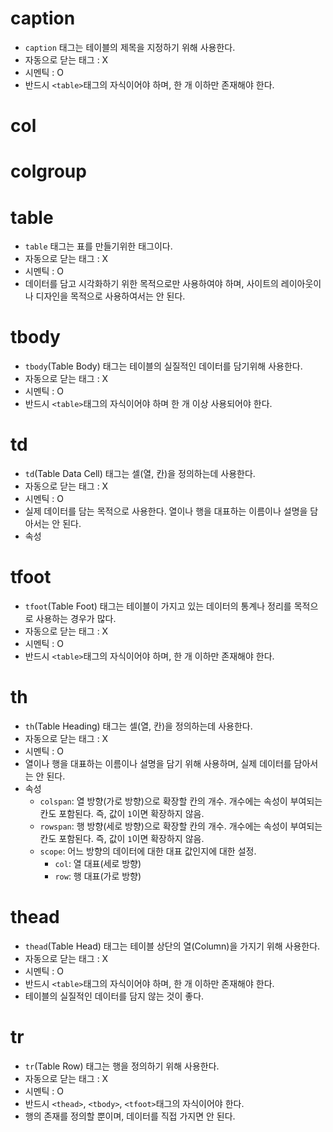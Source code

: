 # caption

- `caption` 태그는 테이블의 제목을 지정하기 위해 사용한다.
- 자동으로 닫는 태그 : X
- 시멘틱 : O
- 반드시 `<table>`태그의 자식이어야 하며, 한 개 이하만 존재해야 한다.

# col

# colgroup

# table

- `table` 태그는 표를 만들기위한 태그이다.
- 자동으로 닫는 태그 : X
- 시멘틱 : O
- 데이터를 담고 시각화하기 위한 목적으로만 사용하여야 하며, 사이트의 레이아웃이나 디자인을 목적으로 사용하여서는 안 된다.

# tbody

- `tbody`(Table Body) 태그는 테이블의 실질적인 데이터를 담기위해 사용한다.
- 자동으로 닫는 태그 : X
- 시멘틱 : O
- 반드시 `<table>`태그의 자식이어야 하며 한 개 이상 사용되어야 한다.

# td

- `td`(Table Data Cell) 태그는 셀(열, 칸)을 정의하는데 사용한다.
- 자동으로 닫는 태그 : X
- 시멘틱 : O
- 실제 데이터를 담는 목적으로 사용한다. 열이나 행을 대표하는 이름이나 설명을 담아서는 안 된다.
- 속성

[//]: # (  - TODO )

# tfoot

- `tfoot`(Table Foot) 태그는 테이블이 가지고 있는 데이터의 통계나 정리를 목적으로 사용하는 경우가 많다.
- 자동으로 닫는 태그 : X
- 시멘틱 : O
- 반드시 `<table>`태그의 자식이어야 하며, 한 개 이하만 존재해야 한다.

# th

- `th`(Table Heading) 태그는 셀(열, 칸)을 정의하는데 사용한다.
- 자동으로 닫는 태그 : X
- 시멘틱 : O
- 열이나 행을 대표하는 이름이나 설명을 담기 위해 사용하며, 실제 데이터를 담아서는 안 된다.
- 속성
  - `colspan`: 열 방향(가로 방향)으로 확장할 칸의 개수. 개수에는 속성이 부여되는 칸도 포함된다. 즉, 값이 `1`이면 확장하지 않음.
  - `rowspan`: 행 방향(세로 방향)으로 확장할 칸의 개수. 개수에는 속성이 부여되는 칸도 포함된다. 즉, 값이 `1`이면 확장하지 않음.
  - `scope`: 어느 방향의 데이터에 대한 대표 값인지에 대한 설정.
    - `col`: 열 대표(세로 방향)
    - `row`: 행 대표(가로 방향)

# thead

- `thead`(Table Head) 태그는 테이블 상단의 열(Column)을 가지기 위해 사용한다.
- 자동으로 닫는 태그 : X
- 시멘틱 : O
- 반드시 `<table>`태그의 자식이어야 하며, 한 개 이하만 존재해야 한다.
- 테이블의 실질적인 데이터를 담지 않는 것이 좋다.

# tr

- `tr`(Table Row) 태그는 행을 정의하기 위해 사용한다.
- 자동으로 닫는 태그 : X
- 시멘틱 : O
- 반드시 `<thead>`, `<tbody>`, `<tfoot>`태그의 자식이어야 한다.
- 행의 존재를 정의할 뿐이며, 데이터를 직접 가지면 안 된다.

<br><br><br><br><br><br><br><br><br><br><br><br><br><br><br><br><br><br><br><br>